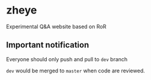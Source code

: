 # zheye
Experimental Q&amp;A website based on RoR

## Important notification
Everyone should only push and pull to `dev` branch

`dev` would be merged to `master` when code are reviewed.
